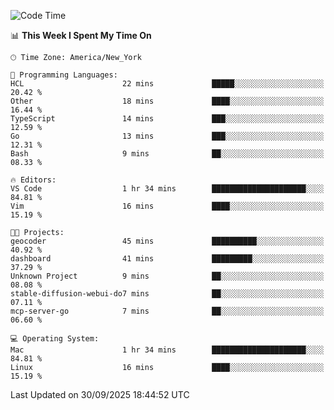 

<!--START_SECTION:waka-->
![Code Time](http://img.shields.io/badge/Code%20Time-1%2C077%20hrs%208%20mins-blue)

📊 **This Week I Spent My Time On** 

```text
🕑︎ Time Zone: America/New_York

💬 Programming Languages: 
HCL                      22 mins             █████░░░░░░░░░░░░░░░░░░░░   20.42 % 
Other                    18 mins             ████░░░░░░░░░░░░░░░░░░░░░   16.44 % 
TypeScript               14 mins             ███░░░░░░░░░░░░░░░░░░░░░░   12.59 % 
Go                       13 mins             ███░░░░░░░░░░░░░░░░░░░░░░   12.31 % 
Bash                     9 mins              ██░░░░░░░░░░░░░░░░░░░░░░░   08.33 % 

🔥 Editors: 
VS Code                  1 hr 34 mins        █████████████████████░░░░   84.81 % 
Vim                      16 mins             ████░░░░░░░░░░░░░░░░░░░░░   15.19 % 

🐱‍💻 Projects: 
geocoder                 45 mins             ██████████░░░░░░░░░░░░░░░   40.92 % 
dashboard                41 mins             █████████░░░░░░░░░░░░░░░░   37.29 % 
Unknown Project          9 mins              ██░░░░░░░░░░░░░░░░░░░░░░░   08.08 % 
stable-diffusion-webui-do7 mins              ██░░░░░░░░░░░░░░░░░░░░░░░   07.11 % 
mcp-server-go            7 mins              ██░░░░░░░░░░░░░░░░░░░░░░░   06.60 % 

💻 Operating System: 
Mac                      1 hr 34 mins        █████████████████████░░░░   84.81 % 
Linux                    16 mins             ████░░░░░░░░░░░░░░░░░░░░░   15.19 % 
```


 Last Updated on 30/09/2025 18:44:52 UTC
<!--END_SECTION:waka-->
